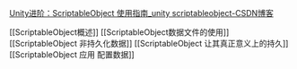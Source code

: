 [Unity进阶：ScriptableObject 使用指南_unity scriptableobject-CSDN博客](https://blog.csdn.net/weixin_45136016/article/details/137212971)

[[ScriptableObject概述]]
[[ScriptableObject数据文件的使用]]
[[ScriptableObject 非持久化数据]]
[[ScriptableObject 让其真正意义上的持久]]
[[ScriptableObject 应用 配置数据]]